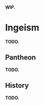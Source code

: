 **WIP.**

# Ingeism
**TODO.**

## Pantheon
**TODO.**

## History
**TODO.**

<!-- The oth scholars hailing from Ignelli were the first to conceptualize the tides.
They learned that the tides are intrinsically woven into sentience.
As tightly tied threads between sentient creatures, a change in the tidal alignment in one has profound effects in that of those nearby.
% Each tide was then assosiated with a symbol and an entity, to give a more concrete face to it and facilitate its worship.

The blue tide is represented by a blue unfinished book, representing the eternal pursuit of knowledge.
The gold tide is symbolized as a seed or an egg, telling of the coming of future life with proper nourishment.
Indicated by a torch, the indigo tide tells of the truth revealed under light, and the punishment exerted upon those who hide it.
A broken compass represents the red tide, representing the roaming of those who walk without roads.
The silver tide's symbol is a bell, denoting the attention obtained by those who seek fame.

Nearing the year 174 AS, the knowledge of the tides split the Ignelli school in two - The Igneists and the Rashiists.
% The Zelseists, who simply sought to further understand this new discovery, and the Rashiists, who attempted to wield and manipulate them.
The latter created a system of magic known as Rashid, with which they could potentiate the tidal alignment of others.
Despite the warnings issued by their sister school, the Rashiists honed their craft to its maximal potency, and suffered severely from it.
Their actions awoke a strange an antique and mysterious creature: The Sorrow.

% The Sorrow is a being of indescribable shape who was summoned to Yuadrem by the Rashiists' folly.
Breaking the mind of any who lay their eyes upon it, it swiftly took the lives of all who corrupted the balance of the tides, thus ending the Rashiist school's folly.
Its presence caused the pale blemish, and with it came horrid creatures known now as the xuagra.
Seeing the destruction caused by their sister school, the Igenists hid the knowledge of their former brethren, forbidding Rashid in any shape or form.
% Finally, they changed their own name to Igneists in an attempt to bury the other school in anonymity.

Igneism is the worship of the tides as a concept, and the active pursuit of keeping the five balanced.
Igneists recognize that sentience cannot exist without the tides, and praise them as thanks for the capacity of independent thought. -->

<!-- The Scholar  & B  & Reason, Knowledge     & Igneism   & A many-armed blue oth reading multiple books. \\
The Zealous  & R  & Passion, Zeal         & Igneism   & A red dratl ird standing over a sand dune. \\
The Star     & S  & Admiration, Fame      & Igneism   & A naked tall one, sometimes replaced by a shadow or a uman. \\
The Equalist & I  & Justice, Equity       & Igneism   & An indigo gat holding a spear and a coin. \\
The Altruist & G  & Empathy, Compassion   & Igneism   & A furtive golden marset carrying a basket full of eggs. \\
The Sorrow   & -  & Balance, Punishment   & Igneism   & An indistinct cloaked figure holding a bloody heart. \\ -->

<!-- Changing God & -  & Secrecy, Manipulation & Rashiism  & A robed oth with a featureless bronze mask. \\ -->
